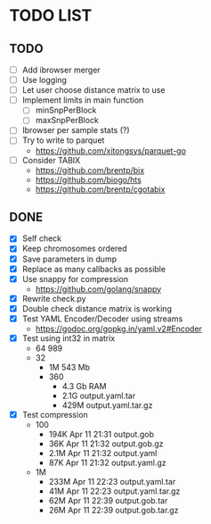 TODO LIST
=========

TODO
----

- [ ] Add ibrowser merger
- [ ] Use logging
- [ ] Let user choose distance matrix to use
- [ ] Implement limits in main function
  - [ ] minSnpPerBlock
  - [ ] maxSnpPerBlock
- [ ] Ibrowser per sample stats (?)
- [ ] Try to write to parquet
  - https://github.com/xitongsys/parquet-go
- [ ] Consider TABIX
  - https://github.com/brentp/bix
  - https://github.com/biogo/hts
  - https://github.com/brentp/cgotabix

DONE
----

- [X] Self check
- [X] Keep chromosomes ordered
- [X] Save parameters in dump
- [X] Replace as many callbacks as possible
- [X] Use snappy for compression
  - https://github.com/golang/snappy
- [x] Rewrite check.py
- [x] Double check distance matrix is working
- [x] Test YAML Encoder/Decoder using streams
  - https://godoc.org/gopkg.in/yaml.v2#Encoder
- [x] Test using int32 in matrix
  - 64 989
  - 32
    - 1M 543 Mb
    - 360
      - 4.3 Gb RAM
      - 2.1G output.yaml.tar
      - 429M output.yaml.tar.gz
- [X] Test compression
  - 100
    - 194K Apr 11 21:31 output.gob
    -  36K Apr 11 21:32 output.gob.gz
    - 2.1M Apr 11 21:32 output.yaml
    -  87K Apr 11 21:32 output.yaml.gz
  - 1M
    - 233M Apr 11 22:23 output.yaml.tar
    -  41M Apr 11 22:23 output.yaml.tar.gz
    -  62M Apr 11 22:39 output.gob.tar
    -  26M Apr 11 22:39 output.gob.tar.gz
